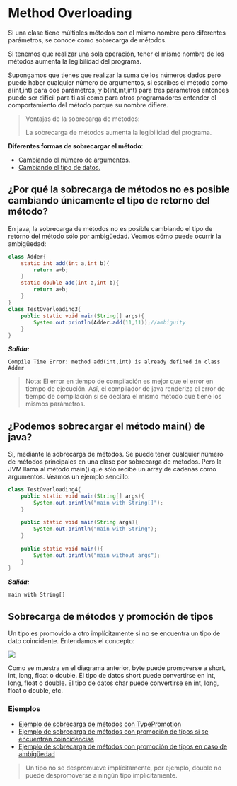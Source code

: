 # Method Overloading

Si una clase tiene múltiples métodos con el mismo nombre pero diferentes parámetros, se conoce como sobrecarga de métodos.

Si tenemos que realizar una sola operación, tener el mismo nombre de los métodos aumenta la legibilidad del programa.

Supongamos que tienes que realizar la suma de los números dados pero puede haber cualquier número de argumentos, si escribes el método como a(int,int) para dos parámetros, y b(int,int,int) para tres parámetros entonces puede ser difícil para ti así como para otros programadores entender el comportamiento del método porque su nombre difiere.

> Ventajas de la sobrecarga de métodos:
> 
> La sobrecarga de métodos aumenta la legibilidad del programa.

**Diferentes formas de sobrecargar el método**:

- [Cambiando el número de argumentos.](MethodOverloading1.java)
- [Cambiando el tipo de datos.](MethodOverloading2.java)

## ¿Por qué la sobrecarga de métodos no es posible cambiando únicamente el tipo de retorno del método?

En java, la sobrecarga de métodos no es posible cambiando el tipo de retorno del método sólo por ambigüedad. Veamos cómo puede ocurrir la ambigüedad:

```java
class Adder{
    static int add(int a,int b){
        return a+b;
    }
    static double add(int a,int b){
        return a+b;
    }
}
class TestOverloading3{
    public static void main(String[] args){
        System.out.println(Adder.add(11,11));//ambiguity  
    }
}
```

***Salida:***

```text
Compile Time Error: method add(int,int) is already defined in class Adder
```

> Nota: El error en tiempo de compilación es mejor que el error en tiempo de ejecución. Así, el compilador de java renderiza el error de tiempo de compilación si se declara el mismo método que tiene los mismos parámetros.

## ¿Podemos sobrecargar el método main() de java?

Sí, mediante la sobrecarga de métodos. Se puede tener cualquier número de métodos principales en una clase por sobrecarga de métodos. Pero la JVM llama al método main() que sólo recibe un array de cadenas como argumentos. Veamos un ejemplo sencillo:

```java
class TestOverloading4{
    public static void main(String[] args){
        System.out.println("main with String[]");
    }
    
    public static void main(String args){
        System.out.println("main with String");
    }
    
    public static void main(){
        System.out.println("main without args");
    }
}
```

***Salida:***

```text
main with String[]
```

## Sobrecarga de métodos y promoción de tipos

Un tipo es promovido a otro implícitamente si no se encuentra un tipo de dato coincidente. Entendamos el concepto:

![](https://static.javatpoint.com/images/java-type-promotion.png)

Como se muestra en el diagrama anterior, byte puede promoverse a short, int, long, float o double. El tipo de datos short puede convertirse en int, long, float o double. El tipo de datos char puede convertirse en int, long, float o double, etc.

### Ejemplos

- [Ejemplo de sobrecarga de métodos con TypePromotion](OverloadingCalculation1.java)
- [Ejemplo de sobrecarga de métodos con promoción de tipos si se encuentran coincidencias](OverloadingCalculation2.java)
- [Ejemplo de sobrecarga de métodos con promoción de tipos en caso de ambigüedad](OverloadingCalculation3.java)

> Un tipo no se despromueve implícitamente, por ejemplo, double no puede despromoverse a ningún tipo implícitamente.